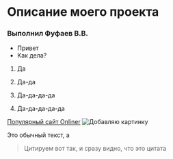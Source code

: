 # Описание моего проекта
### Выполнил Фуфаев В.В.

* Привет
* Как дела?

1. Да
1. Да-да

  1. Да-да-да-да

  1. Да-да-да-да-да
  
  [Популярный сайт Onliner](https://onliner.by)
  ![Добавляю картинку](https://content2.onliner.by/catalog/device/header/0a52cd718d3c62cf278041ba22892ac5.jpeg)

Это обычный текст, а
> Цитируем вот так, и сразу видно, что это цитата
